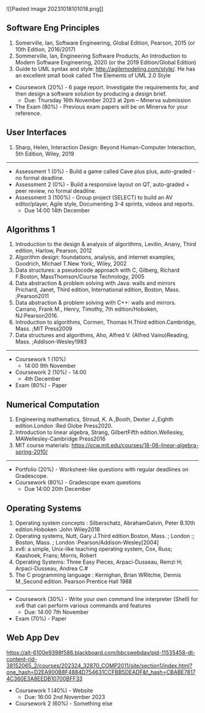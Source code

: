 ![[Pasted image 20231018101018.png]]
## Software Eng Principles
1. Somerville, Ian, Software Engineering, Global Edition, Pearson, 2015 (or 10th Edition, 2016/2017)
2. Sommerville, Ian, Engineering Software Products, An Introduction to Modern Software Engineering, 2020 (or the 2019 Edition/Global Edition)
3. Guide to UML syntax and style: http://agilemodeling.com/style/. He has an excellent small book called The Elements of UML 2.0 Style
- Coursework (20%) - 6 page report. Investigate the requirements for, and then design a software solution by producing a design brief.
	- Due: Thursday 16th November 2023 at 2pm – Minerva submission
- The Exam (80%) - Previous exam papers will be on Minerva for your reference.
## User Interfaces
1. Sharp, Helen, Interaction Design: Beyond Human-Computer Interaction, 5th Edition, Wiley, 2019
---
- Assessment 1 (0%) - Build a game called Cave plus plus, auto-graded - no formal deadline.
- Assessment 2 (0%) - Build a responsive layout on QT, auto-graded + peer review, no formal deadline.
- Assessment 3 (100%) - Group project (SELECT) to build an AV editor/player, Agile style, Documenting 3-4 sprints, videos and reports.
	- Due 14:00 14th December
## Algorithms 1
1. Introduction to the design & analysis of algorithms, Levitin, Anany, Third edition, Harlow, Pearson, 2012
2. Algorithm design: foundations, analysis, and internet examples, Goodrich, Michael T.New York;, Wiley, 2002
3. Data structures: a pseudocode approach with C, Gilberg, Richard F.Boston, MassThomson/Course Technology, 2005
4. Data abstraction & problem solving with Java: walls and mirrors Prichard, Janet, Third edition, International edition, Boston, Mass. ;Pearson2011
5. Data abstraction & problem solving with C++: walls and mirrors. Carrano, Frank M., Henry, Timothy, 7th edition/Hoboken, NJ:Pearson2016.
6. Introduction to algorithms, Cormen, Thomas H.Third edition.Cambridge, Mass. ;MIT Press2009
7. Data structures and algorithms, Aho, Alfred V. (Alfred Vaino)Reading, Mass. ;Addison-Wesley1983
---
- Coursework 1 (10%) 
	- 14:00 9th November
- Coursework 2 (10%) - 14:00
	- 4th December
- Exam (80%) - Paper
## Numerical Computation
1. Engineering mathematics, Stroud, K. A.,Booth, Dexter J.,Eighth edition.London :Red Globe Press2020.
2. Introduction to linear algebra, Strang, GilbertFifth edition.Wellesley, MAWellesley-Cambridge Press2016
3. MIT course materials: https://ocw.mit.edu/courses/18-06-linear-algebra-spring-2010/
---
- Portfolio (20%) - Worksheet-like questions with regular deadlines on Gradescope.
- Coursework (80%) - Gradescope exam questions
	- Due 14:00 20th December
## Operating Systems
1. Operating system concepts : Silberschatz, AbrahamGalvin, Peter B.10th edition.Hoboken :John Wiley2018
2. Operating systems, Nutt, Gary J.Third edition.Boston, Mass. ; London :; Boston, Mass. ; London :Pearson/Addison-Wesley[2004]
3. xv6: a simple, Unix-like teaching operating system, Cox, Russ; Kaashoek, Frans; Morris, Robert
4. Operating Systems: Three Easy Pieces, Arpaci-Dusseau, Remzi H; Arpaci-Dusseau, Andrea C.#
5. The C programming language : Kernighan, Brian WRitchie, Dennis M.,Second edition. Pearson Prentice Hall 1988
---
- Coursework (30%) - Write your own command line interpreter (Shell) for xv6 that can perform various commands and features
	- Due: 14:00 7th November
- Exam (70%) - Paper
## Web App Dev
https://alt-6100e9398f586.blackboard.com/bbcswebdav/pid-11535458-dt-content-rid-38152065_2/courses/202324_32870_COMP2011/site/section1/index.html?one_hash=D2EA900B8F4884D754631CCFBB5DEADF&f_hash=CBABE78174C360E3A8EEDB10700BFF33
- Coursework 1 (40%) - Website
	- Due: 16:00 2nd November 2023
- Coursework 2 (60%) - Something else